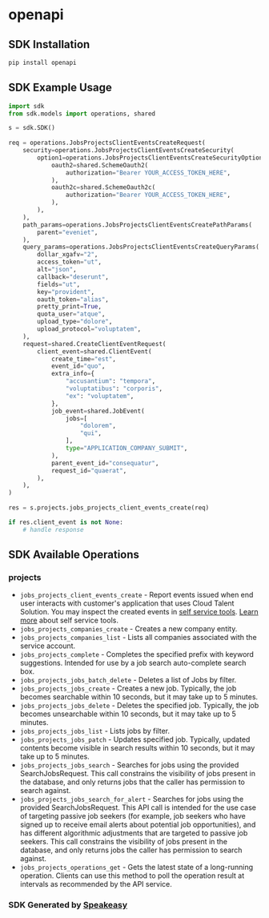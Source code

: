 # openapi

<!-- Start SDK Installation -->
## SDK Installation

```bash
pip install openapi
```
<!-- End SDK Installation -->

## SDK Example Usage
<!-- Start SDK Example Usage -->
```python
import sdk
from sdk.models import operations, shared

s = sdk.SDK()
    
req = operations.JobsProjectsClientEventsCreateRequest(
    security=operations.JobsProjectsClientEventsCreateSecurity(
        option1=operations.JobsProjectsClientEventsCreateSecurityOption1(
            oauth2=shared.SchemeOauth2(
                authorization="Bearer YOUR_ACCESS_TOKEN_HERE",
            ),
            oauth2c=shared.SchemeOauth2c(
                authorization="Bearer YOUR_ACCESS_TOKEN_HERE",
            ),
        ),
    ),
    path_params=operations.JobsProjectsClientEventsCreatePathParams(
        parent="eveniet",
    ),
    query_params=operations.JobsProjectsClientEventsCreateQueryParams(
        dollar_xgafv="2",
        access_token="ut",
        alt="json",
        callback="deserunt",
        fields="ut",
        key="provident",
        oauth_token="alias",
        pretty_print=True,
        quota_user="atque",
        upload_type="dolore",
        upload_protocol="voluptatem",
    ),
    request=shared.CreateClientEventRequest(
        client_event=shared.ClientEvent(
            create_time="est",
            event_id="quo",
            extra_info={
                "accusantium": "tempora",
                "voluptatibus": "corporis",
                "ex": "voluptatem",
            },
            job_event=shared.JobEvent(
                jobs=[
                    "dolorem",
                    "qui",
                ],
                type="APPLICATION_COMPANY_SUBMIT",
            ),
            parent_event_id="consequatur",
            request_id="quaerat",
        ),
    ),
)
    
res = s.projects.jobs_projects_client_events_create(req)

if res.client_event is not None:
    # handle response
```
<!-- End SDK Example Usage -->

<!-- Start SDK Available Operations -->
## SDK Available Operations

### projects

* `jobs_projects_client_events_create` - Report events issued when end user interacts with customer's application that uses Cloud Talent Solution. You may inspect the created events in [self service tools](https://console.cloud.google.com/talent-solution/overview). [Learn more](https://cloud.google.com/talent-solution/docs/management-tools) about self service tools.
* `jobs_projects_companies_create` - Creates a new company entity.
* `jobs_projects_companies_list` - Lists all companies associated with the service account.
* `jobs_projects_complete` - Completes the specified prefix with keyword suggestions. Intended for use by a job search auto-complete search box.
* `jobs_projects_jobs_batch_delete` - Deletes a list of Jobs by filter.
* `jobs_projects_jobs_create` - Creates a new job. Typically, the job becomes searchable within 10 seconds, but it may take up to 5 minutes.
* `jobs_projects_jobs_delete` - Deletes the specified job. Typically, the job becomes unsearchable within 10 seconds, but it may take up to 5 minutes.
* `jobs_projects_jobs_list` - Lists jobs by filter.
* `jobs_projects_jobs_patch` - Updates specified job. Typically, updated contents become visible in search results within 10 seconds, but it may take up to 5 minutes.
* `jobs_projects_jobs_search` - Searches for jobs using the provided SearchJobsRequest. This call constrains the visibility of jobs present in the database, and only returns jobs that the caller has permission to search against.
* `jobs_projects_jobs_search_for_alert` - Searches for jobs using the provided SearchJobsRequest. This API call is intended for the use case of targeting passive job seekers (for example, job seekers who have signed up to receive email alerts about potential job opportunities), and has different algorithmic adjustments that are targeted to passive job seekers. This call constrains the visibility of jobs present in the database, and only returns jobs the caller has permission to search against.
* `jobs_projects_operations_get` - Gets the latest state of a long-running operation. Clients can use this method to poll the operation result at intervals as recommended by the API service.

<!-- End SDK Available Operations -->

### SDK Generated by [Speakeasy](https://docs.speakeasyapi.dev/docs/using-speakeasy/client-sdks)
